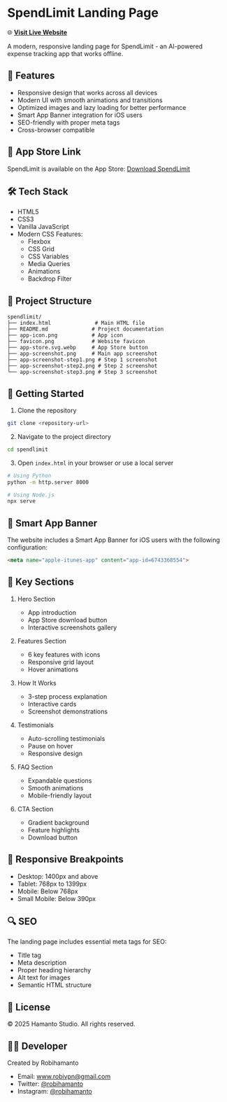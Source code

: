 # SpendLimit Landing Page

🌐 **[Visit Live Website](https://hamanto-studio.github.io/spend-limit-lp/)**

A modern, responsive landing page for SpendLimit - an AI-powered expense tracking app that works offline.

## 🌟 Features

- Responsive design that works across all devices
- Modern UI with smooth animations and transitions
- Optimized images and lazy loading for better performance
- Smart App Banner integration for iOS users
- SEO-friendly with proper meta tags
- Cross-browser compatible

## 📱 App Store Link

SpendLimit is available on the App Store:
[Download SpendLimit](https://apps.apple.com/id/app/spendlimit-expense-tracker/id6743368554)

## 🛠 Tech Stack

- HTML5
- CSS3
- Vanilla JavaScript
- Modern CSS Features:
  - Flexbox
  - CSS Grid
  - CSS Variables
  - Media Queries
  - Animations
  - Backdrop Filter

## 📂 Project Structure

```text
spendlimit/
├── index.html              # Main HTML file
├── README.md              # Project documentation
├── app-icon.png           # App icon
├── favicon.png            # Website favicon
├── app-store.svg.webp     # App Store button
├── app-screenshot.png     # Main app screenshot
├── app-screenshot-step1.png # Step 1 screenshot
├── app-screenshot-step2.png # Step 2 screenshot
└── app-screenshot-step3.png # Step 3 screenshot
```

## 🚀 Getting Started

1. Clone the repository
```bash
git clone <repository-url>
```

2. Navigate to the project directory
```bash
cd spendlimit
```

3. Open `index.html` in your browser or use a local server
```bash
# Using Python
python -m http.server 8000

# Using Node.js
npx serve
```

## 📱 Smart App Banner

The website includes a Smart App Banner for iOS users with the following configuration:

```html
<meta name="apple-itunes-app" content="app-id=6743368554">
```

## 🎨 Key Sections

1. Hero Section
   - App introduction
   - App Store download button
   - Interactive screenshots gallery

2. Features Section
   - 6 key features with icons
   - Responsive grid layout
   - Hover animations

3. How It Works
   - 3-step process explanation
   - Interactive cards
   - Screenshot demonstrations

4. Testimonials
   - Auto-scrolling testimonials
   - Pause on hover
   - Responsive design

5. FAQ Section
   - Expandable questions
   - Smooth animations
   - Mobile-friendly layout

6. CTA Section
   - Gradient background
   - Feature highlights
   - Download button

## 📱 Responsive Breakpoints

- Desktop: 1400px and above
- Tablet: 768px to 1399px
- Mobile: Below 768px
- Small Mobile: Below 390px

## 🔍 SEO

The landing page includes essential meta tags for SEO:
- Title tag
- Meta description
- Proper heading hierarchy
- Alt text for images
- Semantic HTML structure

## 📄 License

© 2025 Hamanto Studio. All rights reserved.

## 👨‍💻 Developer

Created by Robihamanto
- Email: www.robivpn@gmail.com
- Twitter: [@robihamanto](https://twitter.com/robihamanto)
- Instagram: [@robihamanto](https://instagram.com/robihamanto) 